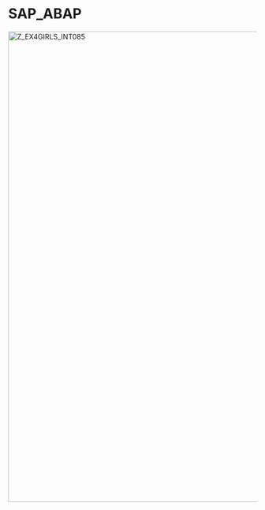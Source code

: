 # SAP_ABAP
<img width="954" alt="Z_EX4GIRLS_INT085" src="https://github.com/alinecgomes/SAP_ABAP/assets/123496040/7c787e04-1ec6-4ded-be8d-01ee9dea41a0">
